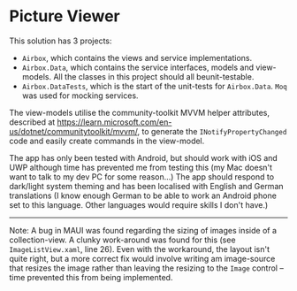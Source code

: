 # Picture Viewer

This solution has 3 projects: 
- `Airbox`, which contains the views and service implementations.
- `Airbox.Data`, which contains the service interfaces, models and view-models. All the classes in this project should all beunit-testable.
- `Airbox.DataTests`, which is the start of the unit-tests for `Airbox.Data`. `Moq` was used for mocking services.

The view-models utilise the community-toolkit MVVM helper attributes, described at https://learn.microsoft.com/en-us/dotnet/communitytoolkit/mvvm/, to generate the `INotifyPropertyChanged` code and easily create commands in the view-model.

The app has only been tested with Android, but should work with iOS and UWP although time has prevented me from testing this (my Mac doesn't want to talk to my dev PC for some reason...) The app should respond to dark/light system theming and has 
been localised with English and German translations (I know enough German to be able to work an Android phone set to this language. Other languages would require skills I don't have.)

---

Note: A bug in MAUI was found regarding the sizing of images inside of a collection-view. A clunky work-around was found for this (see `ImageListView.xaml`, line 26). Even with the workaround, the layout isn't quite right, 
but a more correct fix would involve writing am image-source that resizes the image rather than leaving the resizing to the `Image` control – time prevented this from being implemented.
